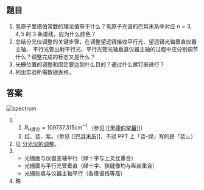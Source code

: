 ## 题目

1. 氢原子里德伯常数的理论值等于什么？氢原子光谱的巴耳末系中对应 $n = 3,4,5$ 的 3 条谱线，应为什么颜色？
2. 总结分光仪调整的关键步骤，在调整望远镜接收平行光、望远镜光轴垂直仪器主轴、
平行光管出射平行光、平行光管光轴垂直仪器主轴的过程中应分别调节什么？调整完成的标志又是什么？
3. 光栅位置的调整和固定要达到什么目的？通过什么螺钉来进行？
4. 列出实验所需数据表格。

## 答案

![spectrum](https://upload.wikimedia.org/wikipedia/commons/4/4c/Emission_spectrum-H.png)

1.
   1. $R_\mathrm{H理论}=109 737.315 \mathrm{cm^{-1}}.$（参见 [[[里德伯常量]]](https://zh.wikipedia.org/wiki/%E9%87%8C%E5%BE%B7%E4%BC%AF%E5%B8%B8%E9%87%8F)）
   2. 红、蓝、紫。（参见 [[[巴耳末系]]](https://zh.wikipedia.org/wiki/%E5%B7%B4%E8%80%B3%E6%9C%AB%E7%B3%BB)，不过 PPT 上「蓝-绿」写的是「蓝」。）
2. 见 [分光仪的调整](./分光仪的调整.textile)。
3.
   - 光栅面与仪器主轴平行（绿十字与上叉丝重合）
   - 光栅面与平行光管垂直（绿十字、狭缝像均与纵丝重合）
   - 光栅刻痕与仪器主轴平行（各级谱线等高）
4. 略
